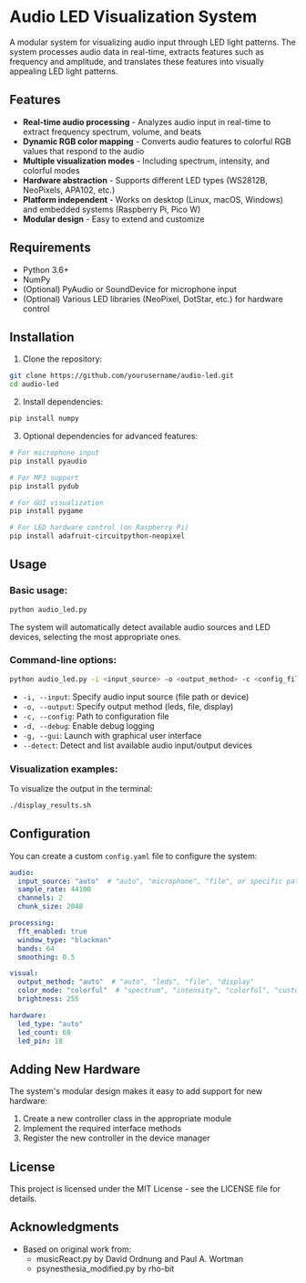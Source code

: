 # Audio LED Visualization System

A modular system for visualizing audio input through LED light patterns. The system processes audio data in real-time, extracts features such as frequency and amplitude, and translates these features into visually appealing LED light patterns.

## Features

- **Real-time audio processing** - Analyzes audio input in real-time to extract frequency spectrum, volume, and beats
- **Dynamic RGB color mapping** - Converts audio features to colorful RGB values that respond to the audio
- **Multiple visualization modes** - Including spectrum, intensity, and colorful modes
- **Hardware abstraction** - Supports different LED types (WS2812B, NeoPixels, APA102, etc.)
- **Platform independent** - Works on desktop (Linux, macOS, Windows) and embedded systems (Raspberry Pi, Pico W)
- **Modular design** - Easy to extend and customize

## Requirements

- Python 3.6+
- NumPy
- (Optional) PyAudio or SoundDevice for microphone input
- (Optional) Various LED libraries (NeoPixel, DotStar, etc.) for hardware control

## Installation

1. Clone the repository:
```bash
git clone https://github.com/yourusername/audio-led.git
cd audio-led
```

2. Install dependencies:
```bash
pip install numpy
```

3. Optional dependencies for advanced features:
```bash
# For microphone input
pip install pyaudio

# For MP3 support
pip install pydub

# For GUI visualization
pip install pygame

# For LED hardware control (on Raspberry Pi)
pip install adafruit-circuitpython-neopixel
```

## Usage

### Basic usage:

```bash
python audio_led.py
```

The system will automatically detect available audio sources and LED devices, selecting the most appropriate ones.

### Command-line options:

```bash
python audio_led.py -i <input_source> -o <output_method> -c <config_file> -d -g
```

- `-i, --input`: Specify audio input source (file path or device)
- `-o, --output`: Specify output method (leds, file, display)
- `-c, --config`: Path to configuration file
- `-d, --debug`: Enable debug logging
- `-g, --gui`: Launch with graphical user interface
- `--detect`: Detect and list available audio input/output devices

### Visualization examples:

To visualize the output in the terminal:
```bash
./display_results.sh
```

## Configuration

You can create a custom `config.yaml` file to configure the system:

```yaml
audio:
  input_source: "auto"  # "auto", "microphone", "file", or specific path
  sample_rate: 44100
  channels: 2
  chunk_size: 2048

processing:
  fft_enabled: true
  window_type: "blackman"
  bands: 64
  smoothing: 0.5

visual:
  output_method: "auto"  # "auto", "leds", "file", "display"
  color_mode: "colorful"  # "spectrum", "intensity", "colorful", "custom"
  brightness: 255

hardware:
  led_type: "auto"
  led_count: 60
  led_pin: 18
```

## Adding New Hardware

The system's modular design makes it easy to add support for new hardware:

1. Create a new controller class in the appropriate module
2. Implement the required interface methods
3. Register the new controller in the device manager

## License

This project is licensed under the MIT License - see the LICENSE file for details.

## Acknowledgments

- Based on original work from:
  - musicReact.py by David Ordnung and Paul A. Wortman
  - psynesthesia_modified.py by rho-bit 